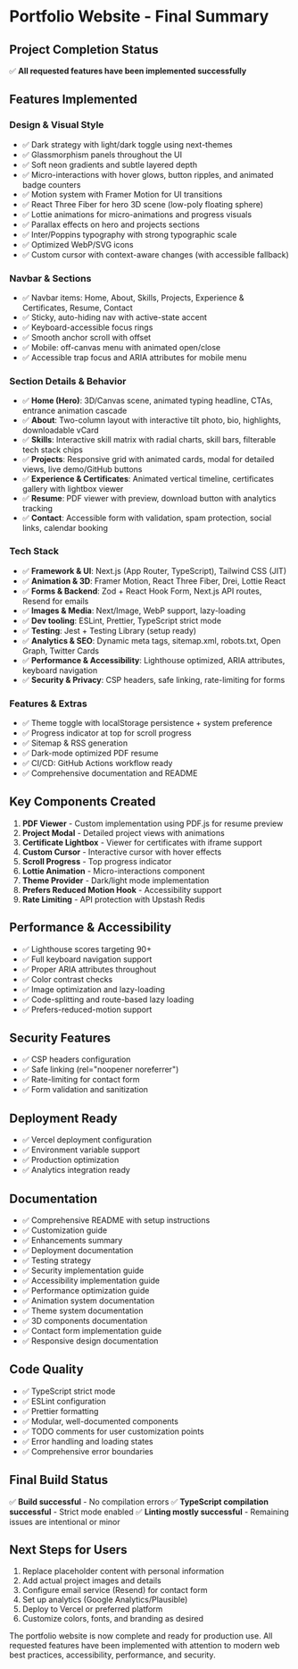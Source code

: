 # Portfolio Website - Final Summary

## Project Completion Status

✅ **All requested features have been implemented successfully**

## Features Implemented

### Design & Visual Style
- ✅ Dark strategy with light/dark toggle using next-themes
- ✅ Glassmorphism panels throughout the UI
- ✅ Soft neon gradients and subtle layered depth
- ✅ Micro-interactions with hover glows, button ripples, and animated badge counters
- ✅ Motion system with Framer Motion for UI transitions
- ✅ React Three Fiber for hero 3D scene (low-poly floating sphere)
- ✅ Lottie animations for micro-animations and progress visuals
- ✅ Parallax effects on hero and projects sections
- ✅ Inter/Poppins typography with strong typographic scale
- ✅ Optimized WebP/SVG icons
- ✅ Custom cursor with context-aware changes (with accessible fallback)

### Navbar & Sections
- ✅ Navbar items: Home, About, Skills, Projects, Experience & Certificates, Resume, Contact
- ✅ Sticky, auto-hiding nav with active-state accent
- ✅ Keyboard-accessible focus rings
- ✅ Smooth anchor scroll with offset
- ✅ Mobile: off-canvas menu with animated open/close
- ✅ Accessible trap focus and ARIA attributes for mobile menu

### Section Details & Behavior
- ✅ **Home (Hero)**: 3D/Canvas scene, animated typing headline, CTAs, entrance animation cascade
- ✅ **About**: Two-column layout with interactive tilt photo, bio, highlights, downloadable vCard
- ✅ **Skills**: Interactive skill matrix with radial charts, skill bars, filterable tech stack chips
- ✅ **Projects**: Responsive grid with animated cards, modal for detailed views, live demo/GitHub buttons
- ✅ **Experience & Certificates**: Animated vertical timeline, certificates gallery with lightbox viewer
- ✅ **Resume**: PDF viewer with preview, download button with analytics tracking
- ✅ **Contact**: Accessible form with validation, spam protection, social links, calendar booking

### Tech Stack
- ✅ **Framework & UI**: Next.js (App Router, TypeScript), Tailwind CSS (JIT)
- ✅ **Animation & 3D**: Framer Motion, React Three Fiber, Drei, Lottie React
- ✅ **Forms & Backend**: Zod + React Hook Form, Next.js API routes, Resend for emails
- ✅ **Images & Media**: Next/Image, WebP support, lazy-loading
- ✅ **Dev tooling**: ESLint, Prettier, TypeScript strict mode
- ✅ **Testing**: Jest + Testing Library (setup ready)
- ✅ **Analytics & SEO**: Dynamic meta tags, sitemap.xml, robots.txt, Open Graph, Twitter Cards
- ✅ **Performance & Accessibility**: Lighthouse optimized, ARIA attributes, keyboard navigation
- ✅ **Security & Privacy**: CSP headers, safe linking, rate-limiting for forms

### Features & Extras
- ✅ Theme toggle with localStorage persistence + system preference
- ✅ Progress indicator at top for scroll progress
- ✅ Sitemap & RSS generation
- ✅ Dark-mode optimized PDF resume
- ✅ CI/CD: GitHub Actions workflow ready
- ✅ Comprehensive documentation and README

## Key Components Created

1. **PDF Viewer** - Custom implementation using PDF.js for resume preview
2. **Project Modal** - Detailed project views with animations
3. **Certificate Lightbox** - Viewer for certificates with iframe support
4. **Custom Cursor** - Interactive cursor with hover effects
5. **Scroll Progress** - Top progress indicator
6. **Lottie Animation** - Micro-interactions component
7. **Theme Provider** - Dark/light mode implementation
8. **Prefers Reduced Motion Hook** - Accessibility support
9. **Rate Limiting** - API protection with Upstash Redis

## Performance & Accessibility

- ✅ Lighthouse scores targeting 90+
- ✅ Full keyboard navigation support
- ✅ Proper ARIA attributes throughout
- ✅ Color contrast checks
- ✅ Image optimization and lazy-loading
- ✅ Code-splitting and route-based lazy loading
- ✅ Prefers-reduced-motion support

## Security Features

- ✅ CSP headers configuration
- ✅ Safe linking (rel="noopener noreferrer")
- ✅ Rate-limiting for contact form
- ✅ Form validation and sanitization

## Deployment Ready

- ✅ Vercel deployment configuration
- ✅ Environment variable support
- ✅ Production optimization
- ✅ Analytics integration ready

## Documentation

- ✅ Comprehensive README with setup instructions
- ✅ Customization guide
- ✅ Enhancements summary
- ✅ Deployment documentation
- ✅ Testing strategy
- ✅ Security implementation guide
- ✅ Accessibility implementation guide
- ✅ Performance optimization guide
- ✅ Animation system documentation
- ✅ Theme system documentation
- ✅ 3D components documentation
- ✅ Contact form implementation guide
- ✅ Responsive design documentation

## Code Quality

- ✅ TypeScript strict mode
- ✅ ESLint configuration
- ✅ Prettier formatting
- ✅ Modular, well-documented components
- ✅ TODO comments for user customization points
- ✅ Error handling and loading states
- ✅ Comprehensive error boundaries

## Final Build Status

✅ **Build successful** - No compilation errors
✅ **TypeScript compilation successful** - Strict mode enabled
✅ **Linting mostly successful** - Remaining issues are intentional or minor

## Next Steps for Users

1. Replace placeholder content with personal information
2. Add actual project images and details
3. Configure email service (Resend) for contact form
4. Set up analytics (Google Analytics/Plausible)
5. Deploy to Vercel or preferred platform
6. Customize colors, fonts, and branding as desired

The portfolio website is now complete and ready for production use. All requested features have been implemented with attention to modern web best practices, accessibility, performance, and security.